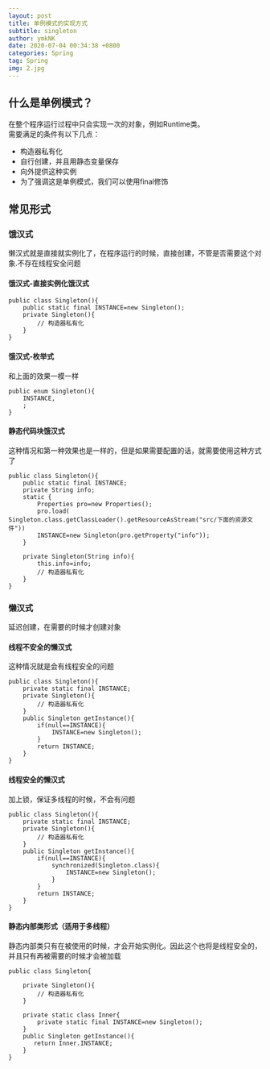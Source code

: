 ```yaml
---
layout: post
title: 单例模式的实现方式
subtitle: singleton
author: ymkNK
date: 2020-07-04 00:34:38 +0800
categories: Spring
tag: Spring
img: 2.jpg
---
```

## 什么是单例模式？
在整个程序运行过程中只会实现一次的对象，例如Runtime类。  
需要满足的条件有以下几点：
- 构造器私有化
- 自行创建，并且用静态变量保存
- 向外提供这种实例
- 为了强调这是单例模式，我们可以使用final修饰

## 常见形式
### 饿汉式
懒汉式就是直接就实例化了，在程序运行的时候，直接创建，不管是否需要这个对象.不存在线程安全问题
#### 饿汉式-直接实例化饿汉式
```$xslt
public class Singleton(){
    public static final INSTANCE=new Singleton();
    private Singleton(){
        // 构造器私有化
    }
}
```
#### 饿汉式-枚举式
和上面的效果一模一样
```$xslt
public enum Singleton(){
    INSTANCE,
    ;
} 

```

#### 静态代码块饿汉式
这种情况和第一种效果也是一样的，但是如果需要配置的话，就需要使用这种方式了
```$xslt
public class Singleton(){
    public static final INSTANCE;
    private String info;
    static {
        Properties pro=new Properties();
        pro.load( Singleton.class.getClassLoader().getResourceAsStream("src/下面的资源文件"))
        INSTANCE=new Singleton(pro.getProperty("info"));
    }

    private Singleton(String info){
        this.info=info;
        // 构造器私有化
    }
}
```

### 懒汉式
延迟创建，在需要的时候才创建对象
#### 线程不安全的懒汉式
这种情况就是会有线程安全的问题
```$xslt
public class Singleton(){
    private static final INSTANCE;
    private Singleton(){
        // 构造器私有化
    }
    public Singleton getInstance(){
        if(null==INSTANCE){
            INSTANCE=new Singleton();
        }
        return INSTANCE;
    }
}
```
#### 线程安全的懒汉式
加上锁，保证多线程的时候，不会有问题
```$xslt
public class Singleton(){
    private static final INSTANCE;
    private Singleton(){
        // 构造器私有化
    }
    public Singleton getInstance(){
        if(null==INSTANCE){
            synchronized(Singleton.class){
                INSTANCE=new Singleton();
            }
        }
        return INSTANCE;
    }
}
```
#### 静态内部类形式（适用于多线程）
静态内部类只有在被使用的时候，才会开始实例化。因此这个也将是线程安全的，并且只有再被需要的时候才会被加载

```$xslt
public class Singleton{
    
    private Singleton(){
        // 构造器私有化
    }

    private static class Inner{
        private static final INSTANCE=new Singleton();
    }
    public Singleton getInstance(){
       return Inner.INSTANCE;
    }
}
```
